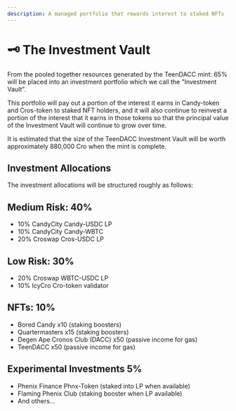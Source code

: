 ```yaml
---
description: A managed portfolio that rewards interest to staked NFTs
---
```


# 🗝 The Investment Vault

From the pooled together resources generated by the TeenDACC mint: 65% will be placed into an investment portfolio which we call the "Investment Vault".&#x20;

This portfolio will pay out a portion of the interest it earns in Candy-token and Cros-token to staked NFT holders, and it will also continue to reinvest a portion of the interest that it earns in those tokens so that the principal value of the Investment Vault will continue to grow over time.

It is estimated that the size of the TeenDACC Investment Vault will be worth approximately 880,000 Cro when the mint is complete.

## Investment Allocations

The investment allocations will be structured roughly as follows:&#x20;

## Medium Risk: 40%

* 10% CandyCity Candy-USDC LP
* 10% CandyCity Candy-WBTC
* 20% Croswap Cros-USDC LP

## Low Risk: 30%

* 20% Croswap WBTC-USDC LP
* 10% IcyCro Cro-token validator

## NFTs: 10%

* Bored Candy x10 (staking boosters)
* Quartermasters x15 (staking boosters)
* Degen Ape Cronos Club (DACC) x50 (passive income for gas)
* TeenDACC x50 (passive income for gas)

## Experimental Investments 5%

* Phenix Finance Phnx-Token (staked into LP when available)
* Flaming Phenix Club (staking booster when LP available)
* And others...
